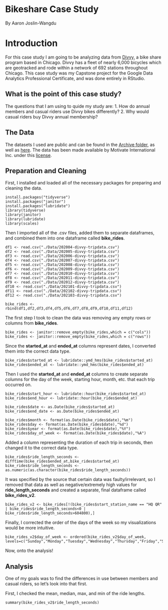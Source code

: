 Bikeshare Case Study
================
By Aaron Joslin-Wangdu

# Introduction

For this case study I am going to be analyzing data from
[Divvy,](https://www.divvybikes.com) a bike share program based in
Chicago. Divvy has a fleet of nearly 6,000 bicycles which are geotracked
and rode within a network of 692 stations throughout Chicago. This case
study was my Capstone project for the Google Data Analytics Professional
Certificate, and was done entirely in RStudio.

## What is the point of this case study?

The questions that I am using to quide my study are: 1. How do annual
members and casual riders use Divvy bikes differently? 2. Why would
casual riders buy Divvy annual membership?

## The Data

The datasets I used are public and can be found in the [Archive
folder](https://github.com/aaronjoslinwangdu/bike-share-case-study/tree/master/Archive),
as well as [here](https://divvy-tripdata.s3.amazonaws.com/index.html).
The data has been made available by Motivate International Inc. under
this [license](https://www.divvybikes.com/data-license-agreement).

## Preparation and Cleaning

First, I installed and loaded all of the necessary packages for
preparing and cleaning the data.

    install.packages("tidyverse")
    install.packages("janitor")
    install.packages("lubridate")
    library(tidyverse)
    library(janitor)
    library(lubridate)
    library(scales)

Then I imported all of the .csv files, added them to separate
dataframes, and combined them into one dataframe called **bike\_rides**.

    df1 <- read.csv("./Data/202004-divvy-tripdata.csv")
    df2 <- read.csv("./Data/202005-divvy-tripdata.csv")
    df3 <- read.csv("./Data/202006-divvy-tripdata.csv")
    df4 <- read.csv("./Data/202007-divvy-tripdata.csv")
    df5 <- read.csv("./Data/202008-divvy-tripdata.csv")
    df6 <- read.csv("./Data/202009-divvy-tripdata.csv")
    df7 <- read.csv("./Data/202010-divvy-tripdata.csv")
    df8 <- read.csv("./Data/202011-divvy-tripdata.csv")
    df9 <- read.csv("./Data/202012-divvy-tripdata.csv")
    df10 <- read.csv("./Data/202101-divvy-tripdata.csv")
    df11 <- read.csv("./Data/202102-divvy-tripdata.csv")
    df12 <- read.csv("./Data/202103-divvy-tripdata.csv")

    bike_rides <- rbind(df1,df2,df3,df4,df5,df6,df7,df8,df9,df10,df11,df12)

The first step I took to clean the data was removing any empty rows or
columns from **bike\_rides**.

    bike_rides <- janitor::remove_empty(bike_rides,which = c("cols"))
    bike_rides <- janitor::remove_empty(bike_rides,which = c("rows"))

Since the **started\_at** and **ended\_at** columns represent dates, I
converted them into the correct data type.

    bike_rides$started_at <- lubridate::ymd_hms(bike_rides$started_at)
    bike_rides$ended_at <- lubridate::ymd_hms(bike_rides$ended_at)

Then I used the **started\_at** and **ended\_at** columns to create
separate columns for the day of the week, starting hour, month, etc.
that each trip occurred on.

    bike_rides$start_hour <- lubridate::hour(bike_rides$started_at)
    bike_rides$end_hour <- lubridate::hour(bike_rides$ended_at)

    bike_rides$date <- as.Date(bike_rides$started_at)
    bike_rides$end_date <- as.Date(bike_rides$ended_at)

    bike_rides$month <- format(as.Date(bike_rides$date),"%m")
    bike_rides$day <- format(as.Date(bike_rides$date),"%d")
    bike_rides$year <- format(as.Date(bike_rides$date),"%Y")
    bike_rides$day_of_week <- format(as.Date(bike_rides$date),"%A")

Added a column representing the duration of each trip in seconds, then
changed it to the correct data type.

    bike_rides$ride_length_seconds <- difftime(bike_rides$ended_at,bike_rides$started_at)
    bike_rides$ride_length_seconds <- as.numeric(as.character(bike_rides$ride_length_seconds))

It was specified by the source that certain data was faulty/irrelevant,
so I removed that data as well as negative/extremely high values for
**ride\_length\_seconds** and created a separate, final dataframe called
**bike\_rides\_v2**.

    bike_rides_v2 <- bike_rides[!(bike_rides$start_station_name == "HQ QR" | bike_rides$ride_length_seconds<0 | bike_rides$ride_length_seconds>604800),]

Finally, I corrected the order of the days of the week so my
visualizations would be more intuitive.

    bike_rides_v2$day_of_week <- ordered(bike_rides_v2$day_of_week, levels=c("Sunday","Monday","Tuesday","Wednesday","Thursday","Friday","Saturday"))

Now, onto the analysis!

## Analysis

One of my goals was to find the differences in use between members and
casual riders, so let’s look into that first.

First, I checked the mean, median, max, and min of the ride lengths.

    summary(bike_rides_v2$ride_length_seconds)

